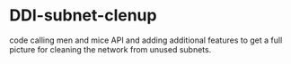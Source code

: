 # DDI-subnet-clenup
code calling men and mice API and adding additional features to get a full picture for cleaning the network from unused subnets.
